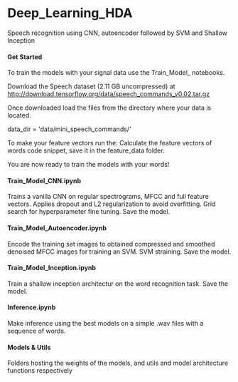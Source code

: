 # Deep_Learning_HDA

Speech recognition using CNN, autoencoder followed by SVM and Shallow Inception

#### Get Started

To train the models with your signal data use the Train_Model_ notebooks.

Download the Speech dataset (2.11 GB uncompressed) at http://download.tensorflow.org/data/speech_commands_v0.02.tar.gz

Once downloaded load the files from the directory where your data is located.

data_dir = 'data/mini_speech_commands/'

To make your feature vectors run the: Calculate the feature vectors of words code snippet, save it in the feature_data folder.

You are now ready to train the models with your words!

#### Train_Model_CNN.ipynb

Trains a vanilla CNN on regular spectrograms, MFCC and full feature vectors. Applies dropout and L2 regularization to avoid overfitting. 
Grid search for hyperparameter fine tuning. Save the model.

#### Train_Model_Autoencoder.ipynb

Encode the training set images to obtained compressed and smoothed denoised MFCC images for training an SVM. SVM straining. Save the model.

#### Train_Model_Inception.ipynb

Train a shallow inception architectur on the word recognition task. Save the model.

#### Inference.ipynb

Make inference using the best models on a simple .wav files with a sequence of words.

#### Models & Utils

Folders hosting the weights of the models, and utils and model architecture functions respectively

